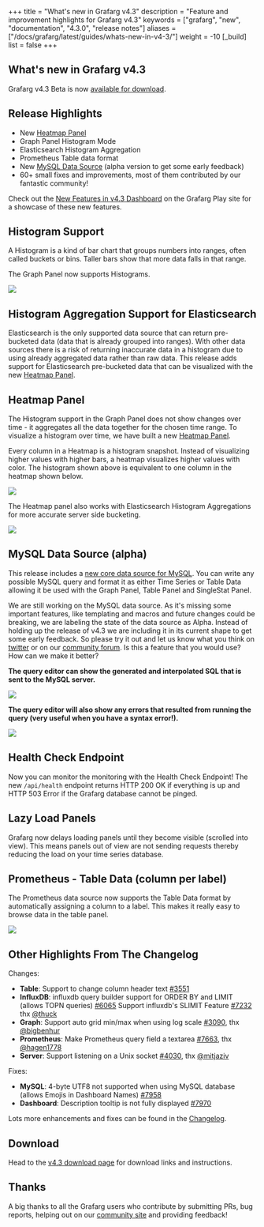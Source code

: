 +++
title = "What's new in Grafarg v4.3"
description = "Feature and improvement highlights for Grafarg v4.3"
keywords = ["grafarg", "new", "documentation", "4.3.0", "release notes"]
aliases = ["/docs/grafarg/latest/guides/whats-new-in-v4-3/"]
weight = -10
[_build]
list = false
+++

## What's new in Grafarg v4.3

Grafarg v4.3 Beta is now [available for download](https://grafarg.com/grafarg/download/4.3.0-beta1).

## Release Highlights

- New [Heatmap Panel](http://docs.grafarg.org/features/panels/heatmap/)
- Graph Panel Histogram Mode
- Elasticsearch Histogram Aggregation
- Prometheus Table data format
- New [MySQL Data Source](http://docs.grafarg.org/features/datasources/mysql/) (alpha version to get some early feedback)
- 60+ small fixes and improvements, most of them contributed by our fantastic community!

Check out the [New Features in v4.3 Dashboard](https://play.grafarg.org/dashboard/db/new-features-in-v4-3?orgId=1) on the Grafarg Play site for a showcase of these new features.

## Histogram Support

A Histogram is a kind of bar chart that groups numbers into ranges, often called buckets or bins. Taller bars show that more data falls in that range.

The Graph Panel now supports Histograms.

![](/static/img/docs/v43/heatmap_histogram.png)

## Histogram Aggregation Support for Elasticsearch

Elasticsearch is the only supported data source that can return pre-bucketed data (data that is already grouped into ranges). With other data sources there is a risk of returning inaccurate data in a histogram due to using already aggregated data rather than raw data. This release adds support for Elasticsearch pre-bucketed data that can be visualized with the new [Heatmap Panel](http://docs.grafarg.org/features/panels/heatmap/).

## Heatmap Panel

The Histogram support in the Graph Panel does not show changes over time - it aggregates all the data together for the chosen time range. To visualize a histogram over time, we have built a new [Heatmap Panel](http://docs.grafarg.org/features/panels/heatmap/).

Every column in a Heatmap is a histogram snapshot. Instead of visualizing higher values with higher bars, a heatmap visualizes higher values with color. The histogram shown above is equivalent to one column in the heatmap shown below.

![](/static/img/docs/v43/heatmap_histogram_over_time.png)

The Heatmap panel also works with Elasticsearch Histogram Aggregations for more accurate server side bucketing.

![](/assets/img/blog/v4/elastic_heatmap.jpg)

## MySQL Data Source (alpha)

This release includes a [new core data source for MySQL](http://docs.grafarg.org/features/datasources/mysql/). You can write any possible MySQL query and format it as either Time Series or Table Data allowing it be used with the Graph Panel, Table Panel and SingleStat Panel.

We are still working on the MySQL data source. As it's missing some important features, like templating and macros and future changes could be breaking, we are
labeling the state of the data source as Alpha. Instead of holding up the release of v4.3 we are including it in its current shape to get some early feedback.  So please try it out and let us know what you think on [twitter](https://twitter.com/intent/tweet?text=.%40grafarg&source=4_3_beta_blog&related=blog) or on our [community forum](https://community.grafarg.com/c/releases). Is this a feature that you would use? How can we make it better?

**The query editor can show the generated and interpolated SQL that is sent to the MySQL server.**

![](/static/img/docs/v43/mysql_table_query.png)

**The query editor will also show any errors that resulted from running the query (very useful when you have a syntax error!).**

![](/static/img/docs/v43/mysql_query_error.png)

## Health Check Endpoint

Now you can monitor the monitoring with the Health Check Endpoint! The new `/api/health` endpoint returns HTTP 200 OK if everything is up and HTTP 503 Error if the Grafarg database cannot be pinged.

## Lazy Load Panels

Grafarg now delays loading panels until they become visible (scrolled into view). This means panels out of view are not sending requests thereby reducing the load on your time series database.

## Prometheus - Table Data (column per label)

The Prometheus data source now supports the Table Data format by automatically assigning a column to a label. This makes it really easy to browse data in the table panel.

![](/static/img/docs/v43/prom_table_cols_as_labels.png)

## Other Highlights From The Changelog

Changes:

- **Table**: Support to change column header text [#3551](https://github.com/famarks/grafarg/issues/3551)
- **InfluxDB**: influxdb query builder support for ORDER BY and LIMIT (allows TOPN queries) [#6065](https://github.com/famarks/grafarg/issues/6065) Support influxdb's SLIMIT Feature [#7232](https://github.com/famarks/grafarg/issues/7232) thx [@thuck](https://github.com/thuck)
- **Graph**: Support auto grid min/max when using log scale [#3090](https://github.com/famarks/grafarg/issues/3090), thx [@bigbenhur](https://github.com/bigbenhur)
- **Prometheus**: Make Prometheus query field a textarea [#7663](https://github.com/famarks/grafarg/issues/7663), thx [@hagen1778](https://github.com/hagen1778)
- **Server**: Support listening on a Unix socket [#4030](https://github.com/famarks/grafarg/issues/4030), thx [@mitjaziv](https://github.com/mitjaziv)

Fixes:

- **MySQL**: 4-byte UTF8 not supported when using MySQL database (allows Emojis in Dashboard Names) [#7958](https://github.com/famarks/grafarg/issues/7958)
- **Dashboard**: Description tooltip is not fully displayed [#7970](https://github.com/famarks/grafarg/issues/7970)

Lots more enhancements and fixes can be found in the [Changelog](https://github.com/famarks/grafarg/blob/master/CHANGELOG.md).

## Download

Head to the [v4.3 download page](https://grafarg.com/grafarg/download) for download links and instructions.

## Thanks

A big thanks to all the Grafarg users who contribute by submitting PRs, bug reports, helping out on our [community site](https://community.grafarg.com/) and providing feedback!
